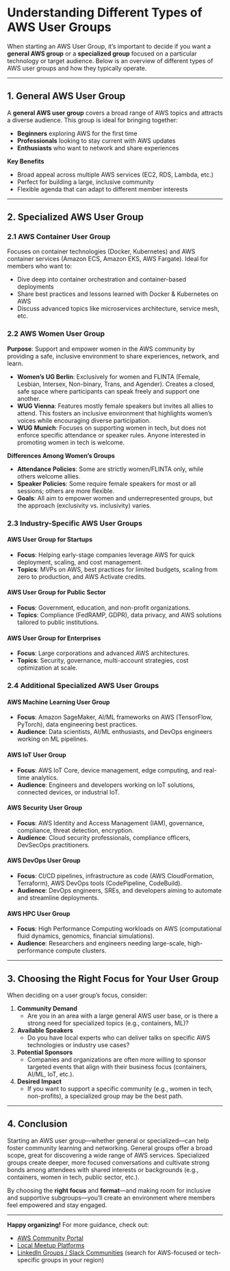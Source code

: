 # Understanding Different Types of AWS User Groups

When starting an AWS User Group, it’s important to decide if you want a **general AWS group** or a **specialized group** focused on a particular technology or target audience. Below is an overview of different types of AWS user groups and how they typically operate.

---

## 1. General AWS User Group

A **general AWS user group** covers a broad range of AWS topics and attracts a diverse audience. This group is ideal for bringing together:

- **Beginners** exploring AWS for the first time  
- **Professionals** looking to stay current with AWS updates  
- **Enthusiasts** who want to network and share experiences  

**Key Benefits**  
- Broad appeal across multiple AWS services (EC2, RDS, Lambda, etc.)  
- Perfect for building a large, inclusive community  
- Flexible agenda that can adapt to different member interests  

---

## 2. Specialized AWS User Group

### 2.1 AWS Container User Group
Focuses on container technologies (Docker, Kubernetes) and AWS container services (Amazon ECS, Amazon EKS, AWS Fargate). Ideal for members who want to:

- Dive deep into container orchestration and container-based deployments  
- Share best practices and lessons learned with Docker & Kubernetes on AWS  
- Discuss advanced topics like microservices architecture, service mesh, etc.  

### 2.2 AWS Women User Group

**Purpose**: Support and empower women in the AWS community by providing a safe, inclusive environment to share experiences, network, and learn.

- **Women’s UG Berlin**: Exclusively for women and FLINTA (Female, Lesbian, Intersex, Non-binary, Trans, and Agender). Creates a closed, safe space where participants can speak freely and support one another.
- **WUG Vienna**: Features mostly female speakers but invites all allies to attend. This fosters an inclusive environment that highlights women’s voices while encouraging diverse participation.
- **WUG Munich**: Focuses on supporting women in tech, but does not enforce specific attendance or speaker rules. Anyone interested in promoting women in tech is welcome.

**Differences Among Women’s Groups**  
- **Attendance Policies**: Some are strictly women/FLINTA only, while others welcome allies.  
- **Speaker Policies**: Some require female speakers for most or all sessions; others are more flexible.  
- **Goals**: All aim to empower women and underrepresented groups, but the approach (exclusivity vs. inclusivity) varies.

### 2.3 Industry-Specific AWS User Groups

#### AWS User Group for Startups
- **Focus**: Helping early-stage companies leverage AWS for quick deployment, scaling, and cost management.
- **Topics**: MVPs on AWS, best practices for limited budgets, scaling from zero to production, and AWS Activate credits.

#### AWS User Group for Public Sector
- **Focus**: Government, education, and non-profit organizations.
- **Topics**: Compliance (FedRAMP, GDPR), data privacy, and AWS solutions tailored to public institutions.

#### AWS User Group for Enterprises
- **Focus**: Large corporations and advanced AWS architectures.
- **Topics**: Security, governance, multi-account strategies, cost optimization at scale.

### 2.4 Additional Specialized AWS User Groups

#### AWS Machine Learning User Group
- **Focus**: Amazon SageMaker, AI/ML frameworks on AWS (TensorFlow, PyTorch), data engineering best practices.
- **Audience**: Data scientists, AI/ML enthusiasts, and DevOps engineers working on ML pipelines.

#### AWS IoT User Group
- **Focus**: AWS IoT Core, device management, edge computing, and real-time analytics.
- **Audience**: Engineers and developers working on IoT solutions, connected devices, or industrial IoT.

#### AWS Security User Group
- **Focus**: AWS Identity and Access Management (IAM), governance, compliance, threat detection, encryption.
- **Audience**: Cloud security professionals, compliance officers, DevSecOps practitioners.

#### AWS DevOps User Group
- **Focus**: CI/CD pipelines, infrastructure as code (AWS CloudFormation, Terraform), AWS DevOps tools (CodePipeline, CodeBuild).
- **Audience**: DevOps engineers, SREs, and developers aiming to automate and streamline deployments.

#### AWS HPC User Group
- **Focus**: High Performance Computing workloads on AWS (computational fluid dynamics, genomics, financial simulations).
- **Audience**: Researchers and engineers needing large-scale, high-performance compute clusters.

---

## 3. Choosing the Right Focus for Your User Group

When deciding on a user group’s focus, consider:
1. **Community Demand**  
   - Are you in an area with a large general AWS user base, or is there a strong need for specialized topics (e.g., containers, ML)?  
2. **Available Speakers**  
   - Do you have local experts who can deliver talks on specific AWS technologies or industry use cases?  
3. **Potential Sponsors**  
   - Companies and organizations are often more willing to sponsor targeted events that align with their business focus (containers, AI/ML, IoT, etc.).  
4. **Desired Impact**  
   - If you want to support a specific community (e.g., women in tech, non-profits), a specialized group may be the best path.  

---

## 4. Conclusion

Starting an AWS user group—whether general or specialized—can help foster community learning and networking. General groups offer a broad scope, great for discovering a wide range of AWS services. Specialized groups create deeper, more focused conversations and cultivate strong bonds among attendees with shared interests or backgrounds (e.g., containers, women in tech, public sector, etc.).

By choosing the **right focus** and **format**—and making room for inclusive and supportive subgroups—you’ll create an environment where members feel empowered and stay engaged.

---

**Happy organizing!** For more guidance, check out:
- [AWS Community Portal](https://community.aws/)  
- [Local Meetup Platforms](https://www.meetup.com/)  
- [LinkedIn Groups / Slack Communities](#) (search for AWS-focused or tech-specific groups in your region)
